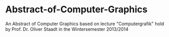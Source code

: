 Abstract-of-Computer-Graphics
=============================

An Abstract of Computer Graphics based on lecture "Computergrafik" hold by Prof. Dr. Oliver Staadt in the Wintersemester 2013/2014
